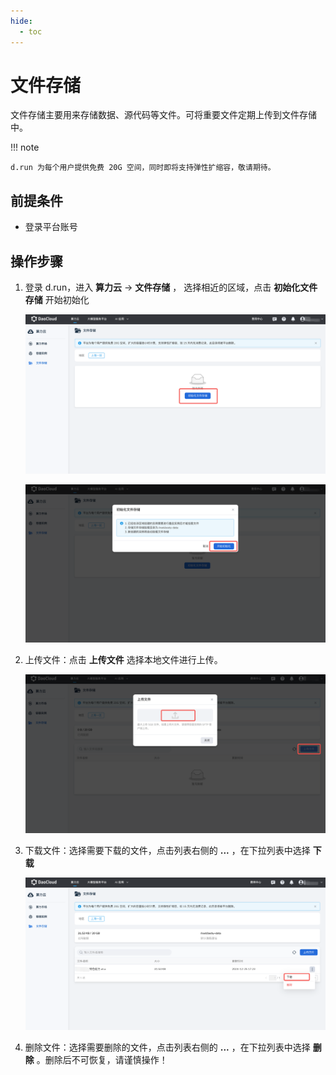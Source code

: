 ```yaml
---
hide:
  - toc
---
```


# 文件存储

文件存储主要用来存储数据、源代码等文件。可将重要文件定期上传到文件存储中。
  
!!! note

    d.run 为每个用户提供免费 20G 空间，同时即将支持弹性扩缩容，敬请期待。

## 前提条件

- 登录平台账号

## 操作步骤

1. 登录 d.run，进入 **算力云** -> **文件存储** ， 选择相近的区域，点击 **初始化文件存储** 开始初始化
  
    ![初始化文件存储1](./images/startstorge.PNG)
    
    ![初始化文件存储2](./images/startstorage2.PNG)

2. 上传文件：点击 **上传文件** 选择本地文件进行上传。
  
    ![上传文件](./images/uploadfile.PNG)

3. 下载文件：选择需要下载的文件，点击列表右侧的 **...** ，在下拉列表中选择 **下载**
  
    ![下载文件](./images/downloadfile.png)

4. 删除文件：选择需要删除的文件，点击列表右侧的 **...** ，在下拉列表中选择 **删除** 。删除后不可恢复，请谨慎操作！
